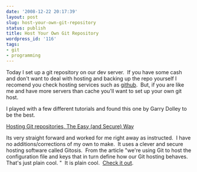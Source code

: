 ```yaml
---
date: '2008-12-22 20:17:39'
layout: post
slug: host-your-own-git-repository
status: publish
title: Host Your Own Git Repository
wordpress_id: '116'
tags:
- git
- programming
---
```


Today I set up a git repository on our dev server.  If you have some cash and don't want to deal with hosting and backing up the repo yourself I recomend you check hosting services such as [github](http://github.com/).  But, if you are like me and have more servers than cache you'll want to set up your own git host.  

I played with a few different tutorials and found this one by Garry Dolley to be the best.

[Hosting Git repositories, The Easy (and Secure) Way](http://scie.nti.st/2007/11/14/hosting-git-repositories-the-easy-and-secure-way)


Its very straight forward and worked for me right away as instructed.  I have no additions/corrections of my own to make.  It uses a clever and secure hosting software called Gitosis.  From the article "we're using Git to host the configuration file and keys that in turn define how our Git hosting behaves. That's just plain cool. "  It is plain cool.  [Check it out](http://scie.nti.st/2007/11/14/hosting-git-repositories-the-easy-and-secure-way).  
